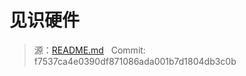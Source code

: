 
# 见识硬件

> 源：[README.md](https://github.com/rust-embedded/discovery/blob/master/src/04-meet-your-hardware/README.md) &nbsp; Commit: f7537ca4e0390df871086ada001b7d1804db3c0b
